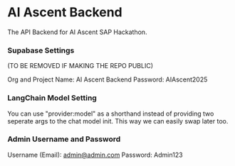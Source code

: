 # AI Ascent Backend
The API Backend for AI Ascent SAP Hackathon.

### Supabase Settings
(TO BE REMOVED IF MAKING THE REPO PUBLIC)

Org and Project Name: AI Ascent Backend
Password: AIAscent2025

### LangChain Model Setting

You can use "provider:model" as a shorthand instead of providing two seperate args to the chat model init. This way we can easily swap later too.

### Admin Username and Password

Username (Email): admin@admin.com
Password: Admin123
